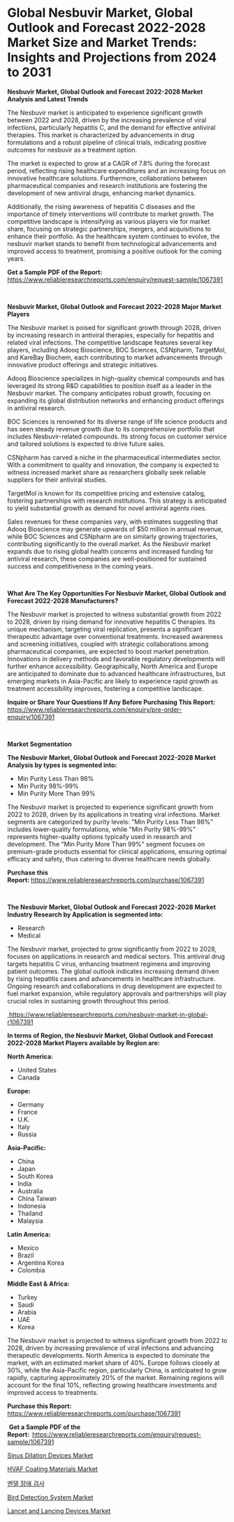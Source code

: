 <p><h1>Global Nesbuvir Market, Global Outlook and Forecast 2022-2028 Market Size and Market Trends: Insights and Projections from 2024 to 2031</h1></p><p><strong>Nesbuvir Market, Global Outlook and Forecast 2022-2028 Market Analysis and Latest Trends</strong></p>
<p><p>The Nesbuvir market is anticipated to experience significant growth between 2022 and 2028, driven by the increasing prevalence of viral infections, particularly hepatitis C, and the demand for effective antiviral therapies. This market is characterized by advancements in drug formulations and a robust pipeline of clinical trials, indicating positive outcomes for nesbuvir as a treatment option. </p><p>The market is expected to grow at a CAGR of 7.8% during the forecast period, reflecting rising healthcare expenditures and an increasing focus on innovative healthcare solutions. Furthermore, collaborations between pharmaceutical companies and research institutions are fostering the development of new antiviral drugs, enhancing market dynamics. </p><p>Additionally, the rising awareness of hepatitis C diseases and the importance of timely interventions will contribute to market growth. The competitive landscape is intensifying as various players vie for market share, focusing on strategic partnerships, mergers, and acquisitions to enhance their portfolio. As the healthcare system continues to evolve, the nesbuvir market stands to benefit from technological advancements and improved access to treatment, promising a positive outlook for the coming years.</p></p>
<p><strong>Get a Sample PDF of the Report:&nbsp;</strong> <a href="https://www.reliableresearchreports.com/enquiry/request-sample/1067391">https://www.reliableresearchreports.com/enquiry/request-sample/1067391</a></p>
<p>&nbsp;</p>
<p><strong>Nesbuvir Market, Global Outlook and Forecast 2022-2028 Major Market Players</strong></p>
<p><p>The Nesbuvir market is poised for significant growth through 2028, driven by increasing research in antiviral therapies, especially for hepatitis and related viral infections. The competitive landscape features several key players, including Adooq Bioscience, BOC Sciences, CSNpharm, TargetMol, and KareBay Biochem, each contributing to market advancements through innovative product offerings and strategic initiatives.</p><p>Adooq Bioscience specializes in high-quality chemical compounds and has leveraged its strong R&D capabilities to position itself as a leader in the Nesbuvir market. The company anticipates robust growth, focusing on expanding its global distribution networks and enhancing product offerings in antiviral research.</p><p>BOC Sciences is renowned for its diverse range of life science products and has seen steady revenue growth due to its comprehensive portfolio that includes Nesbuvir-related compounds. Its strong focus on customer service and tailored solutions is expected to drive future sales.</p><p>CSNpharm has carved a niche in the pharmaceutical intermediates sector. With a commitment to quality and innovation, the company is expected to witness increased market share as researchers globally seek reliable suppliers for their antiviral studies.</p><p>TargetMol is known for its competitive pricing and extensive catalog, fostering partnerships with research institutions. This strategy is anticipated to yield substantial growth as demand for novel antiviral agents rises.</p><p>Sales revenues for these companies vary, with estimates suggesting that Adooq Bioscience may generate upwards of $50 million in annual revenue, while BOC Sciences and CSNpharm are on similarly growing trajectories, contributing significantly to the overall market. As the Nesbuvir market expands due to rising global health concerns and increased funding for antiviral research, these companies are well-positioned for sustained success and competitiveness in the coming years.</p></p>
<p>&nbsp;</p>
<p><strong>What Are The Key Opportunities For Nesbuvir Market, Global Outlook and Forecast 2022-2028 Manufacturers?</strong></p>
<p><p>The Nesbuvir market is projected to witness substantial growth from 2022 to 2028, driven by rising demand for innovative hepatitis C therapies. Its unique mechanism, targeting viral replication, presents a significant therapeutic advantage over conventional treatments. Increased awareness and screening initiatives, coupled with strategic collaborations among pharmaceutical companies, are expected to boost market penetration. Innovations in delivery methods and favorable regulatory developments will further enhance accessibility. Geographically, North America and Europe are anticipated to dominate due to advanced healthcare infrastructures, but emerging markets in Asia-Pacific are likely to experience rapid growth as treatment accessibility improves, fostering a competitive landscape.</p></p>
<p><strong>Inquire or Share Your Questions If Any Before Purchasing This Report:</strong> <a href="https://www.reliableresearchreports.com/enquiry/pre-order-enquiry/1067391">https://www.reliableresearchreports.com/enquiry/pre-order-enquiry/1067391</a></p>
<p>&nbsp;</p>
<p><strong>Market Segmentation</strong></p>
<p><strong>The Nesbuvir Market, Global Outlook and Forecast 2022-2028 Market Analysis by types is segmented into:</strong></p>
<p><ul><li>Min Purity Less Than 98%</li><li>Min Purity 98%-99%</li><li>Min Purity More Than 99%</li></ul></p>
<p><p>The Nesbuvir market is projected to experience significant growth from 2022 to 2028, driven by its applications in treating viral infections. Market segments are categorized by purity levels: "Min Purity Less Than 98%" includes lower-quality formulations, while "Min Purity 98%-99%" represents higher-quality options typically used in research and development. The "Min Purity More Than 99%" segment focuses on premium-grade products essential for clinical applications, ensuring optimal efficacy and safety, thus catering to diverse healthcare needs globally.</p></p>
<p><strong>Purchase this Report:&nbsp;</strong><a href="https://www.reliableresearchreports.com/purchase/1067391">https://www.reliableresearchreports.com/purchase/1067391</a></p>
<p>&nbsp;</p>
<p><strong>The Nesbuvir Market, Global Outlook and Forecast 2022-2028 Market Industry Research by Application is segmented into:</strong></p>
<p><ul><li>Research</li><li>Medical</li></ul></p>
<p><p>The Nesbuvir market, projected to grow significantly from 2022 to 2028, focuses on applications in research and medical sectors. This antiviral drug targets hepatitis C virus, enhancing treatment regimens and improving patient outcomes. The global outlook indicates increasing demand driven by rising hepatitis cases and advancements in healthcare infrastructure. Ongoing research and collaborations in drug development are expected to fuel market expansion, while regulatory approvals and partnerships will play crucial roles in sustaining growth throughout this period.</p></p>
<p><a href="https://www.reliableresearchreports.com/nesbuvir-market-in-global-r1067391">&nbsp;https://www.reliableresearchreports.com/nesbuvir-market-in-global-r1067391</a></p>
<p><strong>In terms of Region, the Nesbuvir Market, Global Outlook and Forecast 2022-2028 Market Players available by Region are:</strong></p>
<p>
    <p> <strong> North America: </strong>
        <ul>
            <li>United States</li>
            <li>Canada</li>
        </ul>
        </p> 
    <p> <strong> Europe: </strong>
        <ul>
            <li>Germany</li>
            <li>France</li>
            <li>U.K.</li>
            <li>Italy</li>
            <li>Russia</li>
        </ul>
        </p> 
    <p> <strong> Asia-Pacific: </strong>
        <ul>
            <li>China</li>
            <li>Japan</li>
            <li>South Korea</li>
            <li>India</li>
            <li>Australia</li>
            <li>China Taiwan</li>
            <li>Indonesia</li>
            <li>Thailand</li>
            <li>Malaysia</li>
        </ul>
        </p> 
    <p> <strong> Latin America: </strong>
        <ul>
            <li>Mexico</li>
            <li>Brazil</li>
            <li>Argentina Korea</li>
            <li>Colombia</li>
        </ul>
        </p> 
    <p> <strong> Middle East & Africa: </strong>
        <ul>
            <li>Turkey</li>
            <li>Saudi</li>
            <li>Arabia</li>
            <li>UAE</li>
            <li>Korea</li>
        </ul>
    </p>
    </p>
<p><p>The Nesbuvir market is projected to witness significant growth from 2022 to 2028, driven by increasing prevalence of viral infections and advancing therapeutic developments. North America is expected to dominate the market, with an estimated market share of 40%. Europe follows closely at 30%, while the Asia-Pacific region, particularly China, is anticipated to grow rapidly, capturing approximately 20% of the market. Remaining regions will account for the final 10%, reflecting growing healthcare investments and improved access to treatments.</p></p>
<p><strong>Purchase this Report: </strong><a href="https://www.reliableresearchreports.com/purchase/1067391">https://www.reliableresearchreports.com/purchase/1067391</a></p>
<p>&nbsp;<strong>Get a Sample PDF of the Report:&nbsp;&nbsp;</strong><a href="https://www.reliableresearchreports.com/enquiry/request-sample/1067391">https://www.reliableresearchreports.com/enquiry/request-sample/1067391</a></p>
<p><strong></strong></p>
<p><p><a href="https://www.linkedin.com/pulse/global-sinus-dilation-devices-market-projected-grow-cagr-o5due?trackingId=zVaph3aiTt6D%2FoOUyvozbw%3D%3D">Sinus Dilation Devices Market</a></p><p><a href="https://medium.com/@goldapearce28ryuytr/hvaf-coating-materials-market-forecasts-market-trends-and-impact-analysis-2024-2031-b66b12d5b082">HVAF Coating Materials Market</a></p><p><a href="https://medium.com/@kacrimipp/%EA%B8%80%EB%A1%9C%EB%B2%8C-%EB%A9%98%EB%8D%B8%EB%A6%AC%EC%95%88-%EC%A7%88%ED%99%98-%EA%B2%80%EC%82%AC-%EC%8B%9C%EC%9E%A5-%ED%8A%B8%EB%A0%8C%EB%93%9C-%EB%B6%84%EC%84%9D-%EB%B0%8F-%ED%96%A5%ED%9B%84-%EC%84%B1%EC%9E%A5-%EC%A0%84%EB%A7%9D-2024-2031-05ddca3ea3b4">멘델 장애 검사</a></p><p><a href="https://www.linkedin.com/pulse/global-bird-detection-system-market-focus-product-type-fixed-qk03e?trackingId=J2EN%2FrTgT4yuR%2BNXZvzc0w%3D%3D">Bird Detection System Market</a></p><p><a href="https://issuu.com/reportprime-2/docs/lancet-and-lancing-devices-market-s_a8b79b4dfa8361">Lancet and Lancing Devices Market</a></p></p>